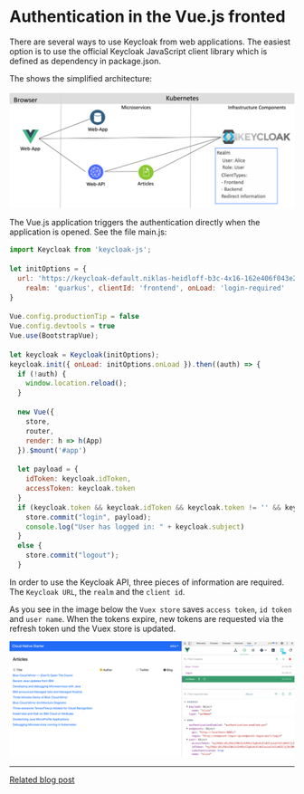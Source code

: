 # Authentication in the Vue.js fronted

There are several ways to use Keycloak from web applications. The easiest option is to use the official Keycloak JavaScript client library which is defined as dependency in package.json.

The shows the simplified architecture:

![](../images/architecture-auth.png)

The Vue.js application triggers the authentication directly when the application is opened. See the file main.js:

```javascript
import Keycloak from 'keycloak-js';

let initOptions = {
  url: 'https://keycloak-default.niklas-heidloff-b3c-4x16-162e406f043e20da9b0ef0731954a894-0000.us-south.containers.appdomain.cloud/auth',
    realm: 'quarkus', clientId: 'frontend', onLoad: 'login-required'
}

Vue.config.productionTip = false
Vue.config.devtools = true
Vue.use(BootstrapVue);

let keycloak = Keycloak(initOptions);
keycloak.init({ onLoad: initOptions.onLoad }).then((auth) => {
  if (!auth) {
    window.location.reload();
  }

  new Vue({
    store,
    router,
    render: h => h(App)
  }).$mount('#app')

  let payload = {
    idToken: keycloak.idToken,
    accessToken: keycloak.token
  }
  if (keycloak.token && keycloak.idToken && keycloak.token != '' && keycloak.idToken != '') {
    store.commit("login", payload);
    console.log("User has logged in: " + keycloak.subject)
  }
  else {
    store.commit("logout");
  }
```

In order to use the Keycloak API, three pieces of information are required. The `Keycloak URL`, the `realm` and the `client id`.

As you see in the image below  the `Vuex store` saves `access token`, `id token` and `user name`. When the tokens expire, new tokens are requested via the refresh token und the Vuex store is updated.

![](../images/authentication-keycloak-vue.png)

---

[Related blog post](http://heidloff.net/article/securing-vue-js-applications-keycloak/)
